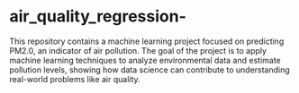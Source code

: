 # air_quality_regression-
This repository contains a machine learning project focused on predicting PM2.0, an indicator of air pollution. The goal of the project is to apply machine learning techniques to analyze environmental data and estimate pollution levels, showing how data science can contribute to understanding real-world problems like air quality.

